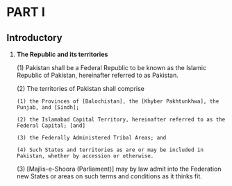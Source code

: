 # PART I
## Introductory

1. **The Republic and its territories**

   (1) Pakistan shall be a Federal Republic to be known as the Islamic Republic of Pakistan, hereinafter referred to as Pakistan.

   (2) The territories of Pakistan shall comprise

       (1) the Provinces of [Balochistan], the [Khyber Pakhtunkhwa], the Punjab, and [Sindh];

       (2) the Islamabad Capital Territory, hereinafter referred to as the Federal Capital; [and]

       (3) the Federally Administered Tribal Areas; and

       (4) Such States and territories as are or may be included in Pakistan, whether by accession or otherwise.

   (3) [Majlis-e-Shoora (Parliament)] may by law admit into the Federation new States or areas on such terms and conditions as it thinks fit.
